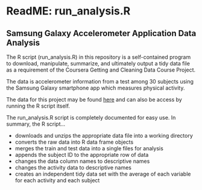 ReadME: run_analysis.R
==============

## Samsung Galaxy Accelerometer Application Data Analysis 

The R script (run_analysis.R) in this repository is a self-contained program to download, manipulate, summarize, and ultimately output a tidy data file as a requirement of the Coursera Getting and Cleaning Data Course Project.

The data is accelerometer information from a test among 30 subjects using the Samsung Galaxy smartphone app which measures physical activity.  

The data for this project may be found [here](https://d396qusza40orc.cloudfront.net/getdata%2Fprojectfiles%2FUCI%20HAR%20Dataset.zip) and can also be access by running the R script itself.

The run_analysis.R script is completely documented for easy use.  In summary, the R script...

- downloads and unzips the appropriate data file into a working directory
- converts the raw data into R data frame objects
- merges the train and test data into a single files for analysis
- appends the subject ID to the appropriate row of data
- changes the data column names to descriptive names
- changes the activity data to descriptive names
- creates an independent tidy data set with the average of each variable for each activity and each subject